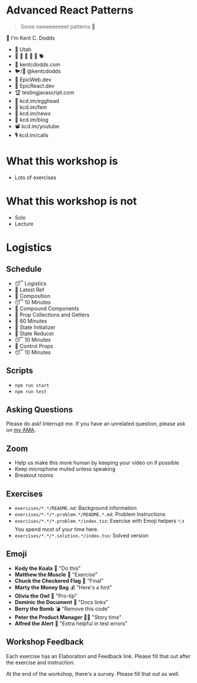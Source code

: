 # Advanced React Patterns

> Some sweeeeeeeet patterns 🍭

👋 I'm Kent C. Dodds

- 🏡 Utah
- 👩 👧 👦 👦 👦 🐕
- 🏢 kentcdodds.com
- 🐦/🐙 @kentcdodds
- 🌌 EpicWeb.dev
- 🚀 EpicReact.dev
- 🏆 testingjavascript.com
- 🥚 kcd.im/egghead
- 🥋 kcd.im/fem
- 💌 kcd.im/news
- 📝 kcd.im/blog
- 📽 kcd.im/youtube
- 🎙 kcd.im/calls

# What this workshop is

- Lots of exercises

# What this workshop is not

- Solo
- Lecture

# Logistics

## Schedule

- 😴 Logistics
- 💪 Latest Ref
- 💪 Composition
- 😴 10 Minutes
- 💪 Compound Components
- 💪 Prop Collections and Getters
- 🌮 60 Minutes
- 💪 State Initializer
- 💪 State Reducer
- 😴 10 Minutes
- 💪 Control Props
- 😴 10 Minutes

## Scripts

- `npm run start`
- `npm run test`

## Asking Questions

Please do ask! Interrupt me. If you have an unrelated question, please ask on
[my AMA](https://kcd.im/ama).

## Zoom

- Help us make this more human by keeping your video on if possible
- Keep microphone muted unless speaking
- Breakout rooms

## Exercises

- `exercises/*.*/README.md`: Background information
- `exercises/*.*/*.problem.*/README.*.md`: Problem Instructions
- `exercises/*.*/*.problem.*/index.tsx`: Exercise with Emoji helpers 👈 You
  spend most of your time here.
- `exercises/*.*/*.solution.*/index.tsx`: Solved version

## Emoji

- **Kody the Koala** 🐨 "Do this"
- **Matthew the Muscle** 💪 "Exercise"
- **Chuck the Checkered Flag** 🏁 "Final"
- **Marty the Money Bag** 💰 "Here's a hint"
- **Olivia the Owl** 🦉 "Pro-tip"
- **Dominic the Document** 📜 "Docs links"
- **Berry the Bomb** 💣 "Remove this code"
- **Peter the Product Manager** 👨‍💼 "Story time"
- **Alfred the Alert** 🚨 "Extra helpful in test errors"

## Workshop Feedback

Each exercise has an Elaboration and Feedback link. Please fill that out after
the exercise and instruction.

At the end of the workshop, there's a survey. Please fill that out as well.
